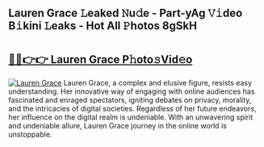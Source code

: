 ## Lauren Grace 𝙻eaked 𝙽u𝚍e - Part-yAg 𝚅𝚒deo B𝚒kini 𝙻eaks - Hot All 𝙿hotos 8gSkH

# <h2><a href="http://ld3kcg5.urlbe.top/?page=Lauren+Grace">🔗🔗👉👉 Lauren Grace P𝚑oto𝚜Vid𝚎o</a></h2>

[![Lauren Grace](https://i.imgur.com/eBuTRDB.gif)](http://ld3kcg5.urlbe.top/?page=Lauren+Grace)
Lauren Grace, a complex and elusive figure, resists easy understanding. Her innovative way of engaging with online audiences has fascinated and enraged spectators, igniting debates on privacy, morality, and the intricacies of digital societies. Regardless of her future endeavors, her influence on the digital realm is undeniable. With an unwavering spirit and undeniable allure, Lauren Grace journey in the online world is unstoppable.
